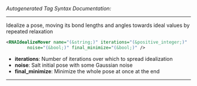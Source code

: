 <!-- THIS IS AN AUTOGENERATED FILE: Don't edit it directly, instead change the schema definition in the code itself. -->

_Autogenerated Tag Syntax Documentation:_

---
Idealize a pose, moving its bond lengths and angles towards ideal values by repeated relaxation

```xml
<RNAIdealizeMover name="(&string;)" iterations="(&positive_integer;)"
        noise="(&bool;)" final_minimize="(&bool;)" />
```

-   **iterations**: Number of iterations over which to spread idealization
-   **noise**: Salt initial pose with some Gaussian noise
-   **final_minimize**: Minimize the whole pose at once at the end

---
